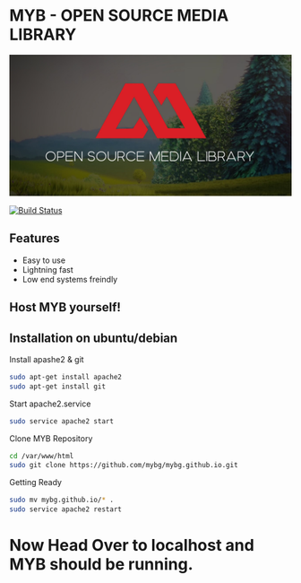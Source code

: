 # MYB - OPEN SOURCE MEDIA LIBRARY

![MYB](https://raw.githubusercontent.com/mybg/mybg.github.io/MYB_V4/p/img/coverofficial.jpg)


[![Build Status](https://travis-ci.org/joemccann/dillinger.svg?branch=master)](https://travis-ci.org/joemccann/dillinger)


## Features

- Easy to use
- Lightning fast
- Low end systems freindly



## Host MYB yourself!


## Installation on ubuntu/debian


Install apashe2 & git

```sh
sudo apt-get install apache2
sudo apt-get install git
```

Start apache2.service

```sh
sudo service apache2 start 
```
Clone MYB Repository
```sh
cd /var/www/html
sudo git clone https://github.com/mybg/mybg.github.io.git
```
Getting Ready
```sh
sudo mv mybg.github.io/* .
sudo service apache2 restart
```
# Now Head Over to localhost and MYB should be running.




